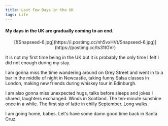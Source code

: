 ```yaml
---
title: Last Few Days in the UK
tags: Life
---
```


<h4> My days in the UK are gradually coming to an end.</h4>

<center>
[![Snapseed-6.jpg](https://i.postimg.cc/nh5vxHVt/Snapseed-6.jpg)](https://postimg.cc/ts31tGVr)

</center>

It is not my first time being in the UK but it is probably the only time I felt I did not enough during my stay.


I am gonna miss the time wandering around on Grey Street and went in to a bar in the middle of night in Newcastle, taking funny Salsa classes in London, making new friends during whiskey tour in Edinburgh.


I am also gonna miss unexpected hugs, talks before sleeps and jokes I shared, laughters exchanged. Winds in Scotland. The ten-minute sunshine once in a while. The first sip of latte in chilly September. Long walks.

I am going home, babes. Let's have some damn good time back in Santa Cruz.
